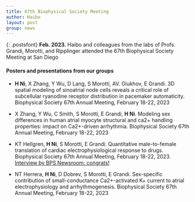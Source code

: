```yaml
---
title: 67th Biophysical Society Meeting
author: Haibo
layout: post
group: news
---
```


{: .postsfont}
**Feb. 2023.** Haibo and colleagues from the labs of Profs. Grandi, Morotti, and Ripplinger attended the 67th Biophysical Society Meeting at San Diego  

#### Posters and presentations from our groups

*	**H Ni**, X Zhang, Y Wu, D Lang, S Morotti, AV. Glukhov, E Grandi. 3D spatial modeling of sinoatrial node cells reveals a critical role of subcellular ryanodine receptor distribution in pacemaker automaticity. Biophysical Society 67th Annual Meeting, February 18-22, 2023  

*	X Zhang, Y Wu, C Smith, S Morotti, E Grandi, **H Ni**. Modeling sex differences in human atrial myocyte structural and ca2+ handling properties: impact on Ca2+-driven arrhythmia. Biophysical Society 67th Annual Meeting, February 18-22, 2023 


* KT Hellgren, **H Ni**, S Morotti, E Grandi. Quantitative male-to-female translation of cardiac electrophysiological response to drugs. Biophysical Society 67th Annual Meeting, February 18-22, 2023. [Interview by BPS Newsroom: congrats!](https://www.biophysics.org/news-room?ArtMID=802&ArticleID=13404&preview=true)


* NT Herrera, **H Ni**, D Dobrev, S Morotti, E Grandi. Sex-specific contribution of small-conductance Ca2+-activated K+ current to atrial electrophysiology and arrhythmogenesis. Biophysical Society 67th Annual Meeting, February 18-22, 2023 